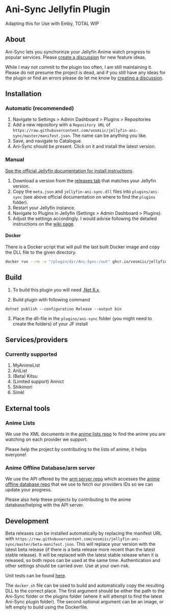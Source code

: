 <h1>Ani-Sync Jellyfin Plugin</h1>

Adapting this for Use with Emby, TOTAL WIP

## About

Ani-Sync lets you synchorinze your Jellyfin Anime watch progress to popular services. Please [create a discussion](https://github.com/vosmiic/jellyfin-ani-sync/discussions/new/choose) for new feature ideas.

While I may not commit to the plugin too often, I am still maintaining it. Please do not presume the project is dead, and if you still have any ideas for the plugin or find an errors please do let me know by [creating a discussion](https://github.com/vosmiic/jellyfin-ani-sync/discussions/new/choose).

## Installation

### Automatic (recommended)
1. Navigate to Settings > Admin Dashboard > Plugins > Repositories
2. Add a new repository with a `Repository URL` of `https://raw.githubusercontent.com/vosmiic/jellyfin-ani-sync/master/manifest.json`. The name can be anything you like.
3. Save, and navigate to Catalogue.
4. Ani-Sync should be present. Click on it and install the latest version.

### Manual

[See the official Jellyfin documentation for install instructions](https://jellyfin.org/docs/general/server/plugins/index.html#installing).

1. Download a version from the [releases tab](https://github.com/vosmiic/jellyfin-ani-sync/releases) that matches your Jellyfin version.
2. Copy the `meta.json` and `jellyfin-ani-sync.dll` files into `plugins/ani-sync` (see above official documentation on where to find the `plugins` folder).
3. Restart your Jellyfin instance.
4. Navigate to Plugins in Jellyfin (Settings > Admin Dashboard > Plugins).
5. Adjust the settings accordingly. I would advise following the detailed instructions on the [wiki page](https://github.com/vosmiic/jellyfin-ani-sync/wiki).

#### Docker

There is a Docker script that will pull the last built Docker image and copy the DLL file to the given directory.

```bash
docker run --rm -v "/plugin/dir/Ani-Sync:/out" ghcr.io/vosmiic/jellyfin-ani-sync
```

## Build

1. To build this plugin you will need [.Net 6.x](https://dotnet.microsoft.com/download/dotnet/6.0).

2. Build plugin with following command
  ```
  dotnet publish --configuration Release --output bin
  ```

3. Place the dll-file in the `plugins/ani-sync` folder (you might need to create the folders) of your JF install

## Services/providers
### Currently supported
1. MyAnimeList
2. AniList
3. (Beta) Kitsu
4. (Limited support) Annict
5. Shikimori
6. Simkl

## External tools
### Anime Lists
We use the XML documents in the [anime lists repo](https://github.com/Anime-Lists/anime-lists) to find the anime you are watching on each provider we support.

Please help the project by contributing to the lists of anime, it helps everyone!
### Anime Offline Database/arm server
We use the API offered by the [arm server repo](https://github.com/BeeeQueue/arm-server) which accesses the [anime offline database repo](https://github.com/manami-project/anime-offline-database) that we use to fetch our providers IDs so we can update your progress.

Please also help these projects by contributing to the anime database/helping with the API server.

## Development
Beta releases can be installed automatically by replacing the manifest URL with `https://raw.githubusercontent.com/vosmiic/jellyfin-ani-sync/master/beta-manifest.json`. This will replace your version with the latest beta release (if there is a beta release more recent than the latest stable release). It will be replaced with the latest stable release when it is released, so both repos can be used at the same time. Authentication and other settings should be carried over. Use at your own risk.

Unit tests can be found [here](https://github.com/vosmiic/jellyfin-ani-sync-unit-tests).

The `docker.sh` file can be used to build and automatically copy the resulting DLL to the correct place. The first argument should be either the path to the Ani-Sync folder or the plugins folder (where it will attempt to find the latest Ani-Sync plugin folder). The second optional argument can be an image, or left empty to build using the Dockerfile.

